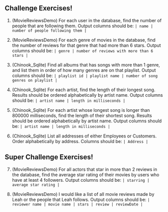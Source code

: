 ## Challenge Exercises!
1. (MovieReviewsDemo)
For each user in the database, find the number of people that are following them. Output columns should be:
`| name | number of people following them |`

2. (MovieReviewsDemo)
For each genre of movies in the database, find the number of reviews for that genre that had more than 6 stars. Output columns should be:
`| genre | number of reviews with more than 6 stars |`

3. (Chinook_Sqlite)
Find all albums that has songs with more than 1 genre, and list them in order of how many genres are on that playlist. Output columns should be:
`| playlist id | playlist name | number of song genres on playlist |`

4. (Chinook_Sqlite)
For each artist, find the length of their longest song. Results should be ordered alphabetically by artist name. Output columns should be:
`| artist name | length in milliseconds |` 

5. (Chinook_Sqlite)
For each artist whose longest song is longer than 800000 milliseconds, find the length of their shortest song. Results should be ordered alphabetically by artist name. Output columns should be:
`| artist name | length in milliseconds |` 

6. (Chinook_Sqlite)
List all addresses of either Employees or Customers. Order alphabetically by address. Columns should be:
`| Address |`

## Super Challenge Exercises!
7. (MovieReviewsDemo)
For all actors that star in more than 2 reviews in the database, find the average star rating of their movies by users who have at least 4 followers. Output columns should be:
`| starring | average star rating |`

8. (MovieReviewsDemo)
I would like a list of all movie reviews made by Leah or the people that Leah follows. Output columns should be:
`| reviewer name | movie name | stars | review | reviewDate |`

